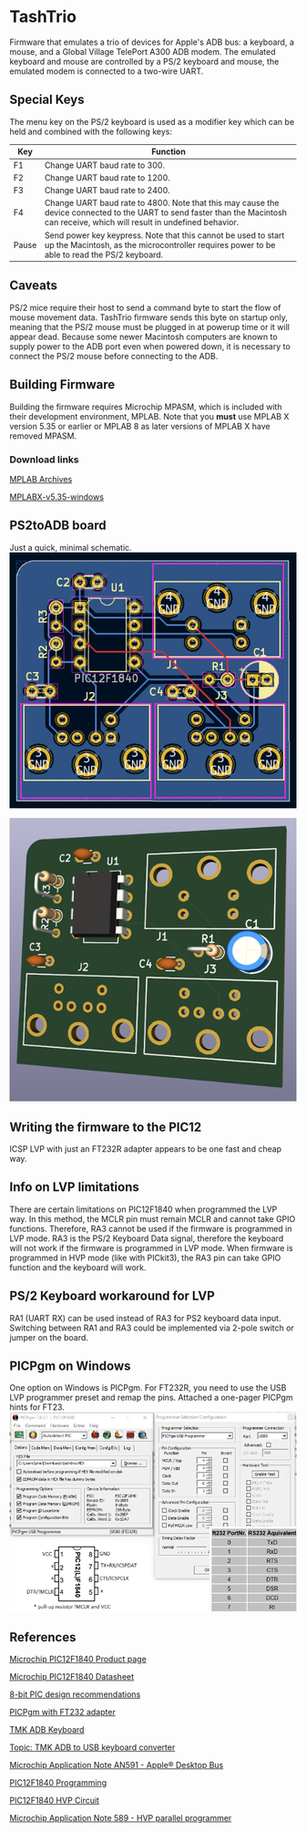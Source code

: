 # TashTrio

Firmware that emulates a trio of devices for Apple's ADB bus: a keyboard, a mouse, and a Global Village TelePort A300 ADB modem.  The emulated keyboard and mouse are controlled by a PS/2 keyboard and mouse, the emulated modem is connected to a two-wire UART.

## Special Keys

The menu key on the PS/2 keyboard is used as a modifier key which can be held and combined with the following keys:

| Key   | Function                       |
| ----- | ------------------------------ |
| F1    | Change UART baud rate to 300.  |
| F2    | Change UART baud rate to 1200. |
| F3    | Change UART baud rate to 2400. |
| F4    | Change UART baud rate to 4800.  Note that this may cause the device connected to the UART to send faster than the Macintosh can receive, which will result in undefined behavior. |
| Pause | Send power key keypress.  Note that this cannot be used to start up the Macintosh, as the microcontroller requires power to be able to read the PS/2 keyboard. |

## Caveats

PS/2 mice require their host to send a command byte to start the flow of mouse movement data.  TashTrio firmware sends this byte on startup only, meaning that the PS/2 mouse must be plugged in at powerup time or it will appear dead.  Because some newer Macintosh computers are known to supply power to the ADB port even when powered down, it is necessary to connect the PS/2 mouse before connecting to the ADB.

## Building Firmware

Building the firmware requires Microchip MPASM, which is included with their development environment, MPLAB.  Note that you **must** use MPLAB X version 5.35 or earlier or MPLAB 8 as later versions of MPLAB X have removed MPASM.

### Download links

[MPLAB Archives](https://www.microchip.com/en-us/tools-resources/archives/mplab-ecosystem)

[MPLABX-v5.35-windows](https://ww1.microchip.com/downloads/en/DeviceDoc/MPLABX-v5.35-windows-installer.exe)



## PS2toADB board
Just a quick, minimal schematic.
![YO](/images/board1.PNG)

![Y1](/images/top1.PNG)

## Writing the firmware to the PIC12
ICSP LVP with just an FT232R adapter appears to be one fast and cheap way. 

## Info on LVP limitations
There are certain limitations on PIC12F1840 when programmed the LVP way. In this method, the MCLR pin must remain MCLR and cannot take GPIO functions. Therefore, RA3 cannot be used if the firmware is programmed in LVP mode.
RA3 is the PS/2 Keyboard Data signal, therefore the keyboard will not work if the firmware is programmed in LVP mode. 
When firmware is programmed in HVP mode (like with PICkit3), the RA3 pin can take GPIO function and the keyboard will work.

## PS/2 Keyboard workaround for LVP
RA1 (UART RX) can be used instead of RA3 for PS2 keyboard data input. Switching between RA1 and RA3 could be implemented via 2-pole switch or jumper on the board.

## PICPgm on Windows
One option on Windows is PICPgm. For FT232R, you need to use the USB LVP programmer preset and remap the pins.
Attached a one-pager PICPgm hints for FT23.
![ICSP_LVP_FTDI](/images/PIC12_Programming_All-in-One.png)


## References
[Microchip PIC12F1840 Product page](https://www.microchip.com/en-us/product/pic12f1840)

[Microchip PIC12F1840 Datasheet](https://ww1.microchip.com/downloads/en/DeviceDoc/41441B.pdf)

[8-bit PIC design recommendations](https://developerhelp.microchip.com/xwiki/bin/view/products/mcu-mpu/8bit-pic/design-recommendations/)

[PICPgm with FT232 adapter](https://www.franksteinberg.de/FT232-PIC-Programmer.htm)

[TMK ADB Keyboard](https://github.com/tmk/tmk_keyboard/wiki/Apple-Desktop-Bus)

[Topic: TMK ADB to USB keyboard converter](https://geekhack.org/index.php?topic=14290.msg277407#msg277407)

[Microchip Application Note AN591 - Apple® Desktop Bus](https://ww1.microchip.com/downloads/en/AppNotes/00591b.pdf)

[PIC12F1840 Programming](https://www.northernsoftware.com/dev/pic12f/pic12f1840.htm)

[PIC12F1840 HVP Circuit](https://www.northernsoftware.com/nsdsp/hvp.htm)

[Microchip Application Note 589 - HVP parallel programmer](https://ww1.microchip.com/downloads/en/appnotes/00589a.pdf)